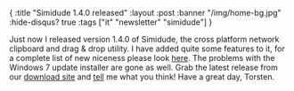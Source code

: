 {
  :title "Simidude 1.4.0 released"
  :layout :post
  :banner "/img/home-bg.jpg"
  :hide-disqus? true
  :tags ["it" "newsletter" "simidude"]
}

Just now I released version 1.4.0 of Simidude, the cross platform network clipboard and drag & drop utility. I have added quite some features to it, for a complete list of new niceness please look [here](../blog/2009/simidude-140-release-notes/). The problems with the Windows 7 update installer are gone as well. Grab the latest release from our [download site](http://www.simidude.com/download/) and [tell](http://helpdesk.agynamix.de/index.php?pg=request) me what you think! Have a great day, Torsten.

